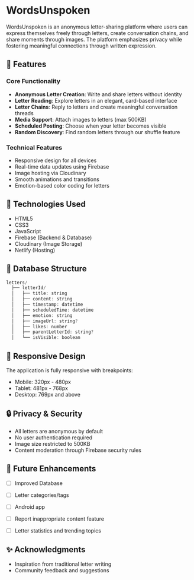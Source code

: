 # WordsUnspoken

WordsUnspoken is an anonymous letter-sharing platform where users can express themselves freely through letters, create conversation chains, and share moments through images. The platform emphasizes privacy while fostering meaningful connections through written expression.

## 🌟 Features

### Core Functionality
- **Anonymous Letter Creation**: Write and share letters without identity
- **Letter Reading**: Explore letters in an elegant, card-based interface
- **Letter Chains**: Reply to letters and create meaningful conversation threads
- **Media Support**: Attach images to letters (max 500KB)
- **Scheduled Posting**: Choose when your letter becomes visible
- **Random Discovery**: Find random letters through our shuffle feature

### Technical Features
- Responsive design for all devices
- Real-time data updates using Firebase
- Image hosting via Cloudinary
- Smooth animations and transitions
- Emotion-based color coding for letters

## 🔧 Technologies Used

- HTML5
- CSS3
- JavaScript
- Firebase (Backend & Database)
- Cloudinary (Image Storage)
- Netlify (Hosting)


## 💾 Database Structure

```javascript
letters/
  ├── letterId/
  │   ├── title: string
  │   ├── content: string
  │   ├── timestamp: datetime
  │   ├── scheduledTime: datetime
  │   ├── emotion: string
  │   ├── imageUrl: string?
  │   ├── likes: number
  │   ├── parentLetterId: string?
  │   └── isVisible: boolean
```

## 📱 Responsive Design

The application is fully responsive with breakpoints:
- Mobile: 320px - 480px
- Tablet: 481px - 768px
- Desktop: 769px and above

## 🔒 Privacy & Security

- All letters are anonymous by default
- No user authentication required
- Image size restricted to 500KB
- Content moderation through Firebase security rules

## 🚧 Future Enhancements

- [ ] Improved Database
- [ ] Letter categories/tags
- [ ] Android app
- [ ] Report inappropriate content feature
- [ ] Letter statistics and trending topics


## ✨ Acknowledgments

- Inspiration from traditional letter writing
- Community feedback and suggestions
